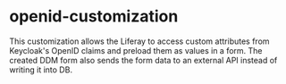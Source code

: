 # openid-customization

This customization allows the Liferay to access custom attributes from Keycloak's OpenID claims and preload them as values in a form.
The created DDM form also sends the form data to an external API instead of writing it into DB.